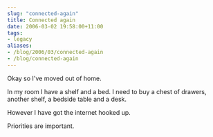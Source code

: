 ```yaml
---
slug: "connected-again"
title: Connected again
date: 2006-03-02 19:58:00+11:00
tags:
- legacy
aliases:
- /blog/2006/03/connected-again
- /blog/connected-again
---
```


Okay so I've moved out of home.

In my room I have a shelf and a bed. I need to buy a chest of drawers, another shelf, a bedside table and a desk.

However I have got the internet hooked up.

Priorities are important.
